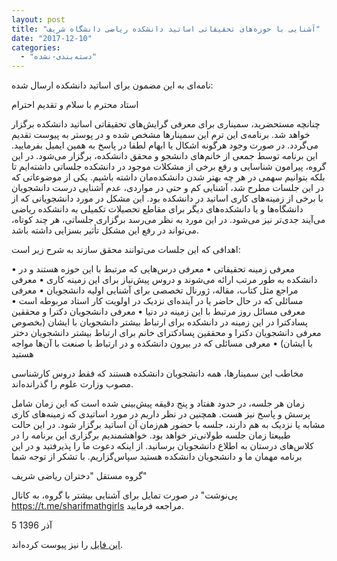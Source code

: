 ```yaml
---
layout: post
title: "آشنایی با حوزه‌های تحقیقاتی اساتید دانشکده ریاضی دانشگاه شریف‎"
date: "2017-12-10"
categories: 
  - "دسته‌بندی-نشده"
---
```


نامه‌ای به این مضمون برای اساتید دانشکده ارسال شده:

استاد محترم با سلام و تقدیم احترام

چنانچه مستحضرید، سمیناری برای معرفی گرایش‌های تحقیقاتی اساتید دانشکده برگزار خواهد شد. برنامه‌ی این ترم این سمینارها مشخص شده و در پوستر به پیوست تقدیم می‌گردد. در صورت وجود هرگونه اشکال یا ابهام لطفا در پاسخ به همین ایمیل بفرمایید. این برنامه توسط جمعی از خانم‌های دانشجو و محقق دانشکده، برگزار می‌شود. در این گروه، پیرامون شناسایی و رفع برخی از مشکلات موجود در دانشکده جلساتی داشته‌ایم تا بلکه بتوانیم سهمی در هر چه بهتر شدن دانشکده‌مان داشته باشیم. یکی از موضوعاتی که در این جلسات مطرح شد، آشنایی کم و حتی در مواردی، عدم آشنایی درست دانشجویان با برخی از زمینه‌های کاری اساتید در دانشکده بود. این مشکل در مورد دانشجویانی که از دانشگاه‌ها و یا دانشکده‌های دیگر برای مقاطع تحصیلات تکمیلی به دانشکده ریاضی می‌آیند جدی‌تر نیز می‌شود. در این مورد به نظر می‌رسد برگزاری جلساتی، هر چند کوتاه، می‌تواند در رفع این مشکل تأثیر بسزایی داشته باشد.

اهدافی که این جلسات می‌توانند محقق سازند به شرح زیر است:

• معرفی زمینه تحقیقاتی • معرفی درس‌هایی که مرتبط با این حوزه هستند و در دانشکده به طور مرتب ارائه می‌شوند و دروس پیش‌نیاز برای این زمینه کاری • معرفی مراجع مثل کتاب، مقاله، ژورنال تخصصی برای آشنایی اولیه دانشجویان • معرفی مسائلی که در حال حاضر یا در آینده‌ای نزدیک در اولویت کار استاد مربوطه است • معرفی مسائل روز مرتبط با این زمینه در دنیا • معرفی دانشجویان دکترا و محققین پسادکترا در این زمینه در دانشکده برای ارتباط بیشتر دانشجویان با ایشان (بخصوص معرفی دانشجویان دکترا و محققین پسادکترای خانم برای ارتباط بیشتر دانشجویان دختر با ایشان) • معرفی مسائلی که در بیرون دانشکده و در ارتباط با صنعت با آن‌ها مواجه هستید

مخاطب این سمینارها، همه دانشجویان دانشکده هستند که فقط دروس کارشناسی مصوب وزارت علوم را گذرانده‌اند.

زمان هر جلسه، در حدود هفتاد و پنج دقیقه پیش‌بینی شده است که این زمان شامل پرسش و پاسخ نیز هست. همچنین در نظر داریم در مورد اساتیدی که زمینه‌های کاری مشابه یا نزدیک به هم دارند، جلسه با حضور هم‌زمان آن اساتید برگزار شود. در این حالت طبیعتا زمان جلسه طولانی‌تر خواهد بود. خواهشمندیم برگزاری این برنامه را در کلاس‌های درستان به اطلاع دانشجویان برسانید. از اینکه دعوت ما را پذیرفتید و در این برنامه مهمان ما و دانشجویان دانشکده هستید سپاس‌گزاریم. با تشکر از توجه شما

گروه مستقل "دختران ریاضی شریف"

پی‌نوشت" در صورت تمایل برای آشنایی بیشتر با گروه، به کانال https://t.me/sharifmathgirls مراجعه فرمایید.

5 آذر 1396

[این فایل](http://old.foroughmand.ir/wp-content/uploads/2017/11/%D9%BE%D9%88%D8%B3%D8%AA%D8%B1%20%D8%A7%D9%93%D8%B4%D9%86%D8%A7%DB%8C%DB%8C%20%D8%A8%D8%A7%20%D8%AD%D9%88%D8%B2%D9%87%20%DA%A9%D8%A7%D8%B1%DB%8C%20%D8%A7%D8%B3%D8%A7%D8%AA%DB%8C%D8%AF.pdf) را نیز پیوست کرده‌اند.
